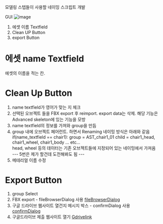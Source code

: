 모델링 스텝들이 사용할 네이밍 스크립트 개발

GUI
![image](https://github.com/OvenTD/project_pipline_script/assets/155340997/52372495-1cd6-401c-ac16-ed7377dbebe6)

1. 에셋 이름 Textfield
2. Clean UP Button
3. export Button

# 에셋 name Textfield

에셋의 이름을 적는 칸.

# Clean Up Button

1. name textfield가 영어가 맞는 지 체크
2. 선택된 오브젝트 들을 FBX export 후 reimport. export data는 삭제.
   해당 기능은 Advanced skeleton에 있는 기능을 모방
3. name textfield의 정보를 가져와 group을 만듬 
4. group 내에 오브젝트 페어런트. 하면서 Renaming
    네이밍 방식은 아래와 같음
    if(name_textfield == chair1):
    group = AST_chair1_01
    child = chair1_head, chair1_wheel, chair1_body ... etc...   
    head, wheel 등의 데이터는 기존 오브젝트들에 지정되어 있는 네이밍에서 가져옴
--- 5번은 제가 할건데 도전해봐도 됨 ---
1. 메테리얼 이름 수정

# Export Button
1. group Select
2. FBX export - fileBrowserDialog 사용
   [fileBrowserDialog](https://download.autodesk.com/us/maya/2010help/commandspython/fileBrowserDialog.html)
3. 구글 드라이브 웹사이트 열건지 메시지 박스 - confirmDialog 사용
    [confirmDialog](https://download.autodesk.com/us/maya/2010help/CommandsPython/confirmDialog.html)
4. 구글드라이브 제출 웹사이트 열기
   [Gdrivelink](https://drive.google.com/drive/u/3/folders/1ye-1__vQbTPghiTcQXDgrZe72eBf3vqs)






